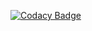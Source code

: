 
[![Codacy Badge](https://api.codacy.com/project/badge/Grade/9630ec7256d542809ffee93f9da3973b)](https://app.codacy.com/manual/m-naim/to-do-app?utm_source=github.com&utm_medium=referral&utm_content=m-naim/to-do-app&utm_campaign=Badge_Grade_Dashboard)

